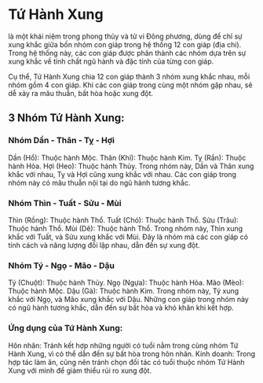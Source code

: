 # Tứ Hành Xung
là một khái niệm trong phong thủy và tử vi Đông phương, dùng để chỉ sự xung khắc giữa bốn nhóm con giáp trong hệ thống 12 con giáp (địa chi). Trong hệ thống này, các con giáp được phân thành các nhóm dựa trên sự xung khắc về tính chất ngũ hành và đặc tính của từng con giáp.

Cụ thể, Tứ Hành Xung chia 12 con giáp thành 3 nhóm xung khắc nhau, mỗi nhóm gồm 4 con giáp. Khi các con giáp trong cùng một nhóm gặp nhau, sẽ dễ xảy ra mâu thuẫn, bất hòa hoặc xung đột.

## 3 Nhóm Tứ Hành Xung:
### Nhóm Dần - Thân - Tỵ - Hợi

Dần (Hổ): Thuộc hành Mộc.
Thân (Khỉ): Thuộc hành Kim.
Tỵ (Rắn): Thuộc hành Hỏa.
Hợi (Heo): Thuộc hành Thủy.
Trong nhóm này, Dần và Thân xung khắc với nhau, Tỵ và Hợi cũng xung khắc với nhau. Các con giáp trong nhóm này có mâu thuẫn nội tại do ngũ hành tương khắc.

### Nhóm Thìn - Tuất - Sửu - Mùi

Thìn (Rồng): Thuộc hành Thổ.
Tuất (Chó): Thuộc hành Thổ.
Sửu (Trâu): Thuộc hành Thổ.
Mùi (Dê): Thuộc hành Thổ.
Trong nhóm này, Thìn xung khắc với Tuất, và Sửu xung khắc với Mùi. Đây là nhóm mà các con giáp có tính cách và năng lượng đối lập nhau, dẫn đến sự xung đột.

### Nhóm Tý - Ngọ - Mão - Dậu

Tý (Chuột): Thuộc hành Thủy.
Ngọ (Ngựa): Thuộc hành Hỏa.
Mão (Mèo): Thuộc hành Mộc.
Dậu (Gà): Thuộc hành Kim.
Trong nhóm này, Tý xung khắc với Ngọ, và Mão xung khắc với Dậu. Những con giáp trong nhóm này có ngũ hành tương khắc, dẫn đến sự bất hòa và khó khăn khi kết hợp.

### Ứng dụng của Tứ Hành Xung:
Hôn nhân: Tránh kết hợp những người có tuổi nằm trong cùng nhóm Tứ Hành Xung, vì có thể dẫn đến sự bất hòa trong hôn nhân.
Kinh doanh: Trong hợp tác làm ăn, cũng nên tránh chọn đối tác có tuổi thuộc nhóm Tứ Hành Xung với mình để giảm thiểu rủi ro xung đột.
